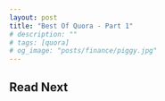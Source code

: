 ```yaml
---
layout: post
title: "Best Of Quora - Part 1"
# description: ""
# tags: [quora]
# og_image: "posts/finance/piggy.jpg"
---
```


<!-- {% include image.html path="posts/finance/piggy.jpg" path-detail="posts/finance/piggy.jpg" alt="Make Passive Income" %} -->


<!-- https://www.reddit.com/r/EntrepreneurRideAlong/comments/dxcu12/we_spoke_to_25_female_entrepreneurs_and_founders -->

















## Read Next

<!-- [How to make passive income? More importantly - WHY?](http://ngninja.com/posts/how-to-make-passive-income) -->